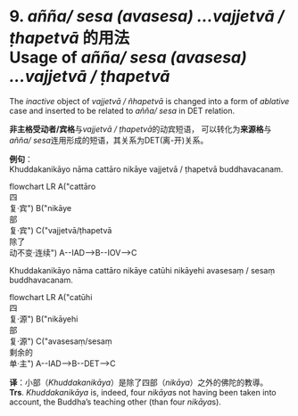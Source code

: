 # **9. *añña/ sesa (avasesa) ...vajjetvā / ṭhapetvā* 的用法<br>Usage of** *añña/ sesa (avasesa) ...vajjetvā / ṭhapetvā*

The *inactive* object of *vajjetvā / ñhapetvā* is changed into a form of *ablative* case and inserted to be related to *añña/ sesa* in DET relation. 

**非主格受动者/宾格**与*vajjetvā / ṭhapetvā*的动宾短语，
可以转化为**来源格**与*añña/ sesa*连用形成的短语，其关系为DET(离-开)关系。

**例句**：<br>
Khuddakanikāyo nāma cattāro nikāye vajjetvā / ṭhapetvā buddhavacanam.<br>
<div class="mermaid">
flowchart LR
A("cattāro<br>四<br>复·宾")
B("nikāye<br>部<br>复·宾")
C("vajjetvā/ṭhapetvā<br>除了<br>动不变·连续")
A--IAD-->B--IOV-->C
</div>

Khuddakanikāyo nāma cattāro nikāye catūhi nikāyehi avasesaṃ / sesaṃ buddhavacanam.
<div class="mermaid">
flowchart LR
A("catūhi<br>四<br>复·源")
B("nikāyehi<br>部<br>复·源")
C("avasesaṃ/sesaṃ<br>剩余的<br>单·主")
A--IAD-->B--DET-->C
</div>

**译**：小部（*Khuddakanikāya*）是除了四部（*nikāya*）之外的佛陀的教導。<br>
**Trs**. *Khuddakanikāya* is, indeed, four *nikāya*s not having been taken into account, the Buddha’s teaching other (than four *nikāya*s). 